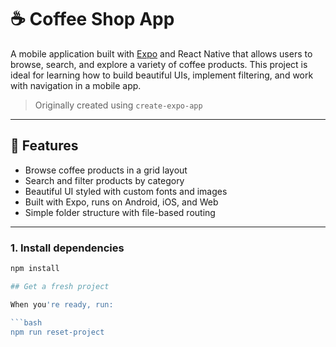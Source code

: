 # ☕ Coffee Shop App

A mobile application built with [Expo](https://expo.dev) and React Native that allows users to browse, search, and explore a variety of coffee products. This project is ideal for learning how to build beautiful UIs, implement filtering, and work with navigation in a mobile app.

> Originally created using `create-expo-app`  

---

## 🚀 Features

- Browse coffee products in a grid layout  
- Search and filter products by category  
- Beautiful UI styled with custom fonts and images  
- Built with Expo, runs on Android, iOS, and Web  
- Simple folder structure with file-based routing

---

### 1. Install dependencies

```bash
npm install

## Get a fresh project

When you're ready, run:

```bash
npm run reset-project
```